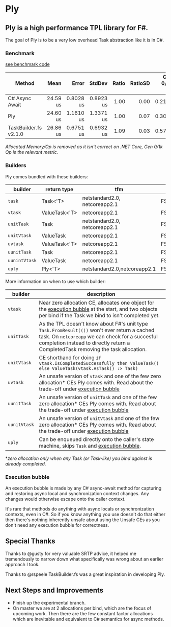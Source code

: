 # Ply
## Ply is a high performance TPL library for F#.    
The goal of Ply is to be a very low overhead Task abstraction like it is in C#. 

### Benchmark
[see benchmark code](https://github.com/crowded/ply/blob/master/Benchmarks/Benchmarks.fs#L33)

|                  Method |     Mean |     Error |    StdDev | Ratio | RatioSD | Gen 0/1k Op | Gen 1/1k Op | Gen 2/1k Op | 
|------------------------ |---------:|----------:|----------:|------:|--------:|------------:|------------:|------------:|
|          C# Async Await | 24.59 us | 0.8028 us | 0.8923 us |  1.00 |    0.00 |      0.2136 |           - |           - |
|                     Ply | 24.60 us | 1.1610 us | 1.3371 us |  1.00 |    0.07 |      0.3052 |           - |           - |
|   TaskBuilder.fs v2.1.0 | 26.86 us | 0.6751 us | 0.6932 us |  1.09 |    0.03 |      0.5798 |           - |           - |

*Allocated Memory/Op is removed as it isn't correct on .NET Core, Gen 0/1k Op is the relevant metric.*

### Builders
Ply comes bundled with these builders: 

| builder       | return type   | tfm                           | namespace                          |
|---------------|---------------|-------------------------------|------------------------------------|
| `task`        | Task<'T>      | netstandard2.0, netcoreapp2.1 | FSharp.Control.Tasks               |
| `vtask`       | ValueTask<'T> | netcoreapp2.1                 | FSharp.Control.Tasks               |
| `unitTask`    | Task          | netstandard2.0, netcoreapp2.1 | FSharp.Control.Tasks               |
| `unitVtask`   | ValueTask     | netcoreapp2.1                 | FSharp.Control.Tasks               |
| `uvtask`      | ValueTask<'T> | netcoreapp2.1                 | FSharp.Control.Tasks.Affine.Unsafe |
| `uunitTask`   | Task          | netcoreapp2.1                 | FSharp.Control.Tasks.Affine.Unsafe |
| `uunintVtask` | ValueTask     | netcoreapp2.1                 | FSharp.Control.Tasks.Affine.Unsafe |
| `uply`        | Ply<'T>       | netstandard2.0,netcoreapp2.1  | FSharp.Control.Tasks.Affine.Unsafe |


More information on when to use which builder:

| builder         | description                                                                                                                                                                                                                  |
|--------------|------------------------------------------------------------------------------------------------------------------------------------------------------------------------------------------------------------------------------|
| `vtask`      | Near zero allocation CE, allocates one object for the [execution bubble](#execution-bubble) at the start, and two objects per bind if the Task we bind to isn't completed yet.                                                                         |
| `unitTask`   |  As the TPL doesn't know about F#'s unit type `Task.FromResult(())` won't ever return a cached task.   On `netcoreapp` we can check for a succesful completion instead to directly return a CompletedTask removing the task allocation. |
| `unitVtask`  | CE shorthand for doing `if vtask.IsCompletedSuccessfully then ValueTask() else ValueTask(vtask.AsTask() :> Task)`                                                                                                            |
| `uvtask`     | An unsafe version of `vtask` and one of the few zero allocation* CEs Ply comes with. Read about the trade-off under [execution bubble](#execution-bubble)                                                                                           |
| `uunitTask`  | An unsafe version of `unitTask` and one of the few zero allocation* CEs Ply comes with. Read about the trade-off under [execution bubble](#execution-bubble)                                                                                        |
| `uunitVtask` | An unsafe version of `unitVtask` and one of the few zero allocation* CEs Ply comes with. Read about the trade-off under [execution bubble](#execution-bubble)                                                                                       |
| `uply`       | Can be enqueued directly onto the caller's state machine, skips `Task` and [execution bubble](#execution-bubble).                                                                                                                                  |

**zero allocation only when any Task (or Task-like) you bind against is already completed.*

### Execution bubble
An execution bubble is made by any C# async-await method for capturing and restoring async local and synchronization context changes. Any changes would otherwise escape onto the caller context. 

It's rare that methods do anything with async locals or synchronization contexts, even in C#. 
So if you know anything you use doesn't do that either then there's nothing inherently unsafe about using the Unsafe CEs as you don't need any execution bubble for correctness.

## Special Thanks
Thanks to @gusty for very valuable SRTP advice, it helped me tremendously to narrow down what specifically was wrong about an earlier approach I took.

Thanks to @rspeele TaskBuilder.fs was a great inspiration in developing Ply.

## Next Steps and Improvements
- Finish up the experimental branch.
- On master we are at 2 allocations per bind, which are the focus of upcoming work. Then there are the few constant factor allocations which are inevitable and equivalent to C# semantics for async methods.
